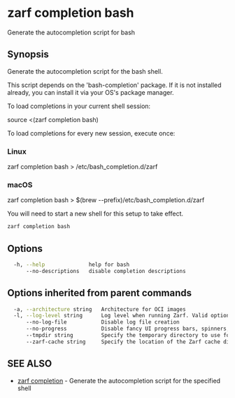 # zarf completion bash

Generate the autocompletion script for bash

## Synopsis

Generate the autocompletion script for the bash shell.

This script depends on the 'bash-completion' package.
If it is not installed already, you can install it via your OS's package manager.

To load completions in your current shell session:

 source <(zarf completion bash)

To load completions for every new session, execute once:

### Linux

 zarf completion bash > /etc/bash_completion.d/zarf

### macOS

 zarf completion bash > $(brew --prefix)/etc/bash_completion.d/zarf

You will need to start a new shell for this setup to take effect.

``` bash
zarf completion bash
```

## Options

``` bash
  -h, --help              help for bash
      --no-descriptions   disable completion descriptions
```

## Options inherited from parent commands

``` bash
  -a, --architecture string   Architecture for OCI images
  -l, --log-level string      Log level when running Zarf. Valid options are: warn, info, debug, trace (default "info")
      --no-log-file           Disable log file creation
      --no-progress           Disable fancy UI progress bars, spinners, logos, etc
      --tmpdir string         Specify the temporary directory to use for intermediate files
      --zarf-cache string     Specify the location of the Zarf cache directory (default "~/.zarf-cache")
```

## SEE ALSO

* [zarf completion](zarf_completion.md)  - Generate the autocompletion script for the specified shell
